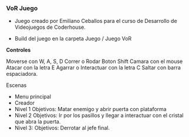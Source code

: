 ### VoR Juego

- Juego creado por Emiliano Ceballos para el curso de Desarrollo de Videojuegos de Coderhouse.

- Build del juego en la carpeta Juego / Juego VoR


**Controles**

Moverse con W, A, S, D
Correr o Rodar Boton Shift
Camara con el mouse
Atacar con la letra E
Agarrar o Interactuar con la letra C
Saltar con barra espaciadora.

Escenas
- Menu principal
- Creador
- Nivel 1
	Objetivos: Matar enemigo y abrir puerta con plataforma
- Nivel 2
	Objetivos:  Ir por los pasillos y llegar a interactuar con el cristal que abra la puerta.
- Nivel 3:
	Objetivos: Derrotar al jefe final.